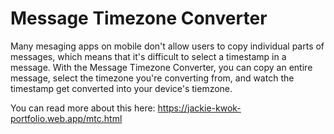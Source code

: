 # Message Timezone Converter

Many mesaging apps on mobile don't allow users to copy individual parts of messages, which means that it's difficult to select a timestamp in a message. With the Message Timezone Converter, you can copy an entire message, select the timezone you're converting from, and watch the timestamp get converted into your device's tiemzone. 

You can read more about this here: https://jackie-kwok-portfolio.web.app/mtc.html
